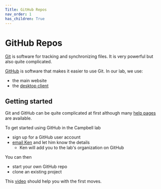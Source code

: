 ```yaml
---
Title: GitHub Repos
nav_order: 1
has_children: True
---
```


# GitHub Repos

[Git](https://en.wikipedia.org/wiki/Git) is software for tracking and synchronizing files. It is very powerful but also quite complicated.

[GitHub](https://www.github.com) is software that makes it easier to use Git. In our lab, we use:
+ the main website
+ the [desktop client](https://desktop.github.com/)

## Getting started

Git and GitHub can be quite complicated at first although many [help pages](https://help.github.com/en/github/getting-started-with-github) are available. 

To get started using GitHub in the Campbell lab
+ sign up for a GitHub user account
+ [email Ken](mailto:k.s.campbell@uky.edu) and let him know the details
  + Ken will add you to the lab's organization on GitHub

You can then
+ start your own GitHub repo
+ clone an existing project

This [video](https://drive.google.com/file/d/1twSQsfhpSH-Smuw69CDwoMWAVyKbIUW5/view?usp=sharing) should help you with the first moves.
